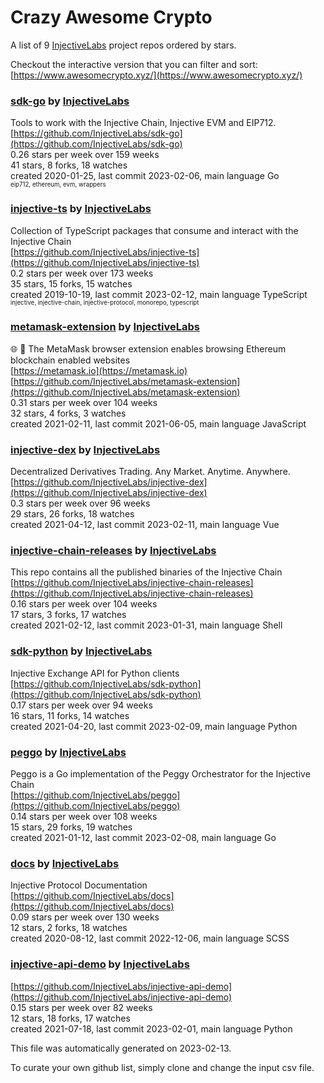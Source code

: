 # Crazy Awesome Crypto
A list of 9 [InjectiveLabs](https://github.com/InjectiveLabs) project repos ordered by stars.  

Checkout the interactive version that you can filter and sort: 
[https://www.awesomecrypto.xyz/](https://www.awesomecrypto.xyz/)  


### [sdk-go](https://github.com/InjectiveLabs/sdk-go) by [InjectiveLabs](https://github.com/InjectiveLabs)  
Tools to work with the Injective Chain, Injective EVM and EIP712.  
[https://github.com/InjectiveLabs/sdk-go](https://github.com/InjectiveLabs/sdk-go)  
0.26 stars per week over 159 weeks  
41 stars, 8 forks, 18 watches  
created 2020-01-25, last commit 2023-02-06, main language Go  
<sub><sup>eip712, ethereum, evm, wrappers</sup></sub>


### [injective-ts](https://github.com/InjectiveLabs/injective-ts) by [InjectiveLabs](https://github.com/InjectiveLabs)  
Collection of TypeScript packages that consume and interact with the Injective Chain  
[https://github.com/InjectiveLabs/injective-ts](https://github.com/InjectiveLabs/injective-ts)  
0.2 stars per week over 173 weeks  
35 stars, 15 forks, 15 watches  
created 2019-10-19, last commit 2023-02-12, main language TypeScript  
<sub><sup>injective, injective-chain, injective-protocol, monorepo, typescript</sup></sub>


### [metamask-extension](https://github.com/InjectiveLabs/metamask-extension) by [InjectiveLabs](https://github.com/InjectiveLabs)  
:globe_with_meridians: :electric_plug: The MetaMask browser extension enables browsing Ethereum blockchain enabled websites  
[https://metamask.io](https://metamask.io)  
[https://github.com/InjectiveLabs/metamask-extension](https://github.com/InjectiveLabs/metamask-extension)  
0.31 stars per week over 104 weeks  
32 stars, 4 forks, 3 watches  
created 2021-02-11, last commit 2021-06-05, main language JavaScript  


### [injective-dex](https://github.com/InjectiveLabs/injective-dex) by [InjectiveLabs](https://github.com/InjectiveLabs)  
Decentralized Derivatives Trading. Any Market. Anytime. Anywhere.  
[https://github.com/InjectiveLabs/injective-dex](https://github.com/InjectiveLabs/injective-dex)  
0.3 stars per week over 96 weeks  
29 stars, 26 forks, 18 watches  
created 2021-04-12, last commit 2023-02-11, main language Vue  


### [injective-chain-releases](https://github.com/InjectiveLabs/injective-chain-releases) by [InjectiveLabs](https://github.com/InjectiveLabs)  
This repo contains all the published binaries of the Injective Chain  
[https://github.com/InjectiveLabs/injective-chain-releases](https://github.com/InjectiveLabs/injective-chain-releases)  
0.16 stars per week over 104 weeks  
17 stars, 3 forks, 17 watches  
created 2021-02-12, last commit 2023-01-31, main language Shell  


### [sdk-python](https://github.com/InjectiveLabs/sdk-python) by [InjectiveLabs](https://github.com/InjectiveLabs)  
Injective Exchange API for Python clients  
[https://github.com/InjectiveLabs/sdk-python](https://github.com/InjectiveLabs/sdk-python)  
0.17 stars per week over 94 weeks  
16 stars, 11 forks, 14 watches  
created 2021-04-20, last commit 2023-02-09, main language Python  


### [peggo](https://github.com/InjectiveLabs/peggo) by [InjectiveLabs](https://github.com/InjectiveLabs)  
Peggo is a Go implementation of the Peggy Orchestrator for the Injective Chain  
[https://github.com/InjectiveLabs/peggo](https://github.com/InjectiveLabs/peggo)  
0.14 stars per week over 108 weeks  
15 stars, 29 forks, 19 watches  
created 2021-01-12, last commit 2023-02-08, main language Go  


### [docs](https://github.com/InjectiveLabs/docs) by [InjectiveLabs](https://github.com/InjectiveLabs)  
Injective Protocol Documentation  
[https://github.com/InjectiveLabs/docs](https://github.com/InjectiveLabs/docs)  
0.09 stars per week over 130 weeks  
12 stars, 2 forks, 18 watches  
created 2020-08-12, last commit 2022-12-06, main language SCSS  


### [injective-api-demo](https://github.com/InjectiveLabs/injective-api-demo) by [InjectiveLabs](https://github.com/InjectiveLabs)  
  
[https://github.com/InjectiveLabs/injective-api-demo](https://github.com/InjectiveLabs/injective-api-demo)  
0.15 stars per week over 82 weeks  
12 stars, 18 forks, 17 watches  
created 2021-07-18, last commit 2023-02-01, main language Python  


This file was automatically generated on 2023-02-13.  

To curate your own github list, simply clone and change the input csv file.  